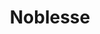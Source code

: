 --- 
title: "Noblesse"
publishdate: "2019-1-5T16:48:46+02:00"
src: "https://365manga.net/manga/noblesse"
image: "https://data.365manga.net/images/thumbnails/32604-noblesse.jpg"
description: " Noblesse manga summary:
Noblesse is of a strong aristocrat - He is beginning to become accustomed to today's world, and has woken up within an abandoned building in South Korea. He goes into a school where he meets with his true servant Frankenstein. Into Ye Ran high school, Rai registers with Frankenstein's help, and unwittingly befriends Shin Woo - an athletic teen, Ik Han - Yuna, a computer geek -…"
---